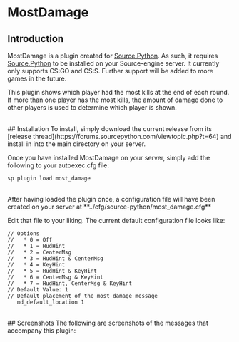 # MostDamage

## Introduction
MostDamage is a plugin created for [Source.Python](https://github.com/Source-Python-Dev-Team/Source.Python).  As such, it requires [Source.Python](https://github.com/Source-Python-Dev-Team/Source.Python) to be installed on your Source-engine server.  It currently only supports CS:GO and CS:S.  Further support will be added to more games in the future.

This plugin shows which player had the most kills at the end of each round.  If more than one player has the most kills, the amount of damage done to other players is used to determine which player is shown.

<br>
## Installation
To install, simply download the current release from its [release thread](https://forums.sourcepython.com/viewtopic.php?t=64) and install in into the main directory on your server.

Once you have installed MostDamage on your server, simply add the following to your autoexec.cfg file:
```
sp plugin load most_damage
```

<br>
After having loaded the plugin once, a configuration file will have been created on your server at **../cfg/source-python/most_damage.cfg**

Edit that file to your liking.  The current default configuration file looks like:
```
// Options
//   * 0 = Off
//   * 1 = HudHint
//   * 2 = CenterMsg
//   * 3 = HudHint & CenterMsg
//   * 4 = KeyHint
//   * 5 = HudHint & KeyHint
//   * 6 = CenterMsg & KeyHint
//   * 7 = HudHint, CenterMsg & KeyHint
// Default Value: 1
// Default placement of the most damage message
   md_default_location 1
```

<br>
## Screenshots
The following are screenshots of the messages that accompany this plugin:

<br>
